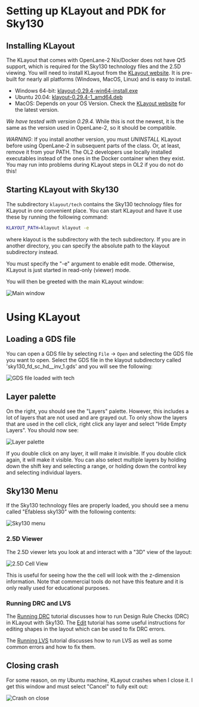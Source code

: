 # Setting up KLayout and PDK for Sky130

## Installing KLayout

The KLayout that comes with OpenLane-2 Nix/Docker does not have Qt5 support,
which is required for the Sky130 technology files and the 2.5D viewing. You
will need to install KLayout from the [KLayout
website](https://www.klayout.de/build.html). It is pre-built for nearly all
platforms (Windows, MacOS, Linux) and is easy to install. 
- Windows 64-bit: [klayout-0.29.4-win64-install.exe](https://www.klayout.org/downloads/Windows/klayout-0.29.4-win64-install.exe)
- Ubuntu 20.04: [klayout-0.29.4-1_amd64.deb](https://www.klayout.org/downloads/Ubuntu/klayout-0.29.4-1_amd64.deb)
- MacOS: Depends on your OS Version. Check the [KLayout website](https://www.klayout.de/build.html) for the latest version.

*We have tested with version 0.29.4.* While this is not the newest, it is the same
as the version used in OpenLane-2, so it should be compatible.

*WARNING*: If you install another version, you must *UNINSTALL* KLayout before using
OpenLane-2 in subsequent parts of the class. Or, at least, remove it from
your PATH. The OL2 developers use locally installed executables instead of the
ones in the Docker container when they exist. You may run into problems during
KLayout steps in OL2 if you do not do this!

## Starting KLayout with Sky130

The subdirectory `klayout/tech` contains the Sky130 technology files for
KLayout in one convenient place. You can start KLayout and have it use these by
running the following command:

```bash
KLAYOUT_PATH=klayout klayout -e
```
where klayout is the subdirectory with the tech subdirectory.
If you are in another directory, you can specify the absolute path to the klayout subdirectory instead.

You must specify the "-e" argument to enable edit mode. Otherwise, KLayout is
just started in read-only (viewer) mode.

You will then be greeted with the main KLayout window:

![Main window](klayout/klayout-main.png)


# Using KLayout

## Loading a GDS file

You can open a GDS file by selecting `File` -> `Open` and selecting the GDS file you want to open. Select
the GDS file in the klayout subdirectory called 'sky130_fd_sc_hd__inv_1.gds' and you will see the following:

![GDS file loaded with tech](klayout/klayout-load.png)

## Layer palette

On the right, you should see the "Layers" palette. However, this includes a lot of layers that
are not used and are grayed out. To only show the layers that are used in the cell click,
right click any layer and select "Hide Empty Layers". You should now see:

![Layer palette](klayout/klayout-layers.png)

If you double click on any layer, it will make it invisible. If you double click again, it will
make it visible. You can also select multiple layers by holding down the shift key and selecting
a range, or holding down the control key and selecting individual layers.

## Sky130 Menu

If the Sky130 technology files are properly loaded, you should see a menu called "Efabless sky130" with
the following contents:

![Sky130 menu](klayout/klayout-sky130-menu.png)

### 2.5D Viewer

The 2.5D viewer lets you look at and interact with a "3D" view of the layout:

![2.5D Cell View](klayout/klayout-d25.png)

This is useful for seeing how the the cell will look with the z-dimension
information. Note that commercial tools do not have this feature and it is only
really used for educational purposes.

### Running DRC and LVS

The [Running DRC](klayout-drc.md) tutorial discusses how to run Design Rule Checks (DRC) in KLayout with Sky130.
The [Edit](klayout-edit.md) tutorial has some useful instructions for editing shapes in the layout which
can be used to fix DRC errors.

The [Running LVS](klayout-lvs.md) tutorial discusses how to run LVS as well as some common errors and how to fix them.


## Closing crash

For some reason, on my Ubuntu machine, KLayout crashes when I close it. I get this window and must select "Cancel" to
fully exit out:

![Crash on close](klayout/klayout-close-crash.png)

